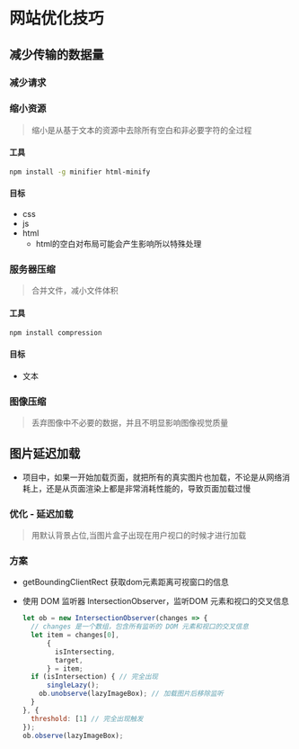 # 网站优化技巧

## 减少传输的数据量

### 减少请求

### 缩小资源

> 缩小是从基于文本的资源中去除所有空白和非必要字符的全过程

#### 工具

```bash
npm install -g minifier html-minify
```

#### 目标

- css
- js
- html
  - html的空白对布局可能会产生影响所以特殊处理

### 服务器压缩

> 合并文件，减小文件体积

#### 工具

```bash
npm install compression 
```

#### 目标

- 文本

### 图像压缩

> 丢弃图像中不必要的数据，并且不明显影响图像视觉质量

## 图片延迟加载

- 项目中，如果一开始加载页面，就把所有的真实图片也加载，不论是从网络消耗上，还是从页面渲染上都是非常消耗性能的，导致页面加载过慢

### 优化 - 延迟加载

> 用默认背景占位,当图片盒子出现在用户视口的时候才进行加载

### 方案

- getBoundingClientRect 获取dom元素距离可视窗口的信息

- 使用 DOM 监听器 IntersectionObserver，监听DOM 元素和视口的交叉信息

  ```js
  let ob = new IntersectionObserver(changes => {
    // changes 是一个数组，包含所有监听的 DOM 元素和视口的交叉信息
    let item = changes[0],
        {
          isIntersecting,
          target,
        } = item;
    if (isIntersection) { // 完全出现
  		singleLazy();
      ob.unobserve(lazyImageBox); // 加载图片后移除监听
    }
  }, {
    threshold: [1] // 完全出现触发
  });
  ob.observe(lazyImageBox);
  ```

  